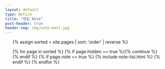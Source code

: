 ```yaml
---
layout: default
type: Notice
title: "매일 Note"
post-header: true
header-img: img/note-mail.jpg
---
```



<ul class="catalogue">
{% assign sorted = site.pages | sort: 'order' | reverse %}

{% for page in sorted %}
  {% if page.hidden == true %}{% continue %}{% endif %}
  {% if page.note == true %}
    {% include note-list.html %}
  {% endif %}
{% endfor %}
</ul>

